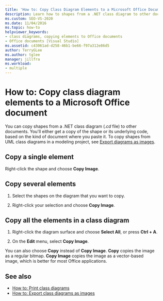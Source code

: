 ```yaml
---
title: 'How to: Copy Class Diagram Elements to a Microsoft Office Document (Class Designer)'
description: Learn how to shapes from a .NET class diagram to other documents. You will either get a copy of the shape or its underlying code.
ms.custom: SEO-VS-2020
ms.date: 11/04/2016
ms.topic: how-to
helpviewer_keywords:
- class diagrams, copying elements to Office documents
- Office documents [Visual Studio]
ms.assetid: c43061ad-d258-46b1-be66-f97a312e86d5
author: TerryGLee
ms.author: tglee
manager: jillfra
ms.workload:
- multiple
---
```

# How to: Copy class diagram elements to a Microsoft Office document

You can copy shapes from a .NET class diagram (*.cd* file) to other documents. You'll either get a copy of the shape or its underlying code, based on the kind of document where you paste it. To copy shapes from UML class diagrams in a modeling project, see [Export diagrams as images](../../modeling/export-diagrams-as-images.md).

## Copy a single element

Right-click the shape and choose **Copy Image**.

## Copy several elements

1. Select the shapes on the diagram that you want to copy.

2. Right-click your selection and choose **Copy Image**.

## Copy all the elements in a class diagram

1. Right-click the diagram surface and choose **Select All**, or press **Ctrl + A**.

2. On the **Edit** menu, select **Copy Image**.

You can also choose **Copy** instead of **Copy Image**. **Copy** copies the image as a regular bitmap. **Copy Image** copies the image as a vector-based image, which is better for most Office applications.

## See also

- [How to: Print class diagrams](how-to-print-class-diagrams.md)
- [How to: Export class diagrams as images](how-to-export-class-diagrams-as-images.md)

